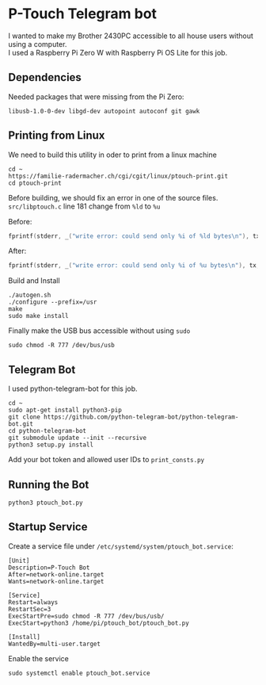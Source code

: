# P-Touch Telegram bot

I wanted to make my Brother 2430PC accessible to all house users without using a computer.  
I used a Raspberry Pi Zero W with Raspberry Pi OS Lite for this job.  

## Dependencies

Needed packages that were missing from the Pi Zero:

```console
libusb-1.0-0-dev libgd-dev autopoint autoconf git gawk
```

## Printing from Linux

We need to build this utility in oder to print from a linux machine

```console
cd ~
https://familie-radermacher.ch/cgi/cgit/linux/ptouch-print.git
cd ptouch-print
```

Before building, we should fix an error in one of the source files.  
`src/libptouch.c` line 181 change from `%ld` to `%u`

Before:

```C
fprintf(stderr, _("write error: could send only %i of %ld bytes\n"), tx, len);
```

After:
```C
fprintf(stderr, _("write error: could send only %i of %u bytes\n"), tx, len);
```

Build and Install

```console
./autogen.sh
./configure --prefix=/usr
make
sudo make install
```

Finally make the USB bus accessible without using `sudo`

```console
sudo chmod -R 777 /dev/bus/usb
```

## Telegram Bot

I used python-telegram-bot for this job.

```console
cd ~
sudo apt-get install python3-pip
git clone https://github.com/python-telegram-bot/python-telegram-bot.git
cd python-telegram-bot
git submodule update --init --recursive
python3 setup.py install
```

Add your bot token and allowed user IDs to `print_consts.py`  

## Running the Bot

```console
python3 ptouch_bot.py
```

## Startup Service

Create a service file under `/etc/systemd/system/ptouch_bot.service`:

```console
[Unit]
Description=P-Touch Bot
After=network-online.target
Wants=network-online.target

[Service]
Restart=always
RestartSec=3
ExecStartPre=sudo chmod -R 777 /dev/bus/usb/
ExecStart=python3 /home/pi/ptouch_bot/ptouch_bot.py

[Install]
WantedBy=multi-user.target
```

Enable the service

```console
sudo systemctl enable ptouch_bot.service
```

